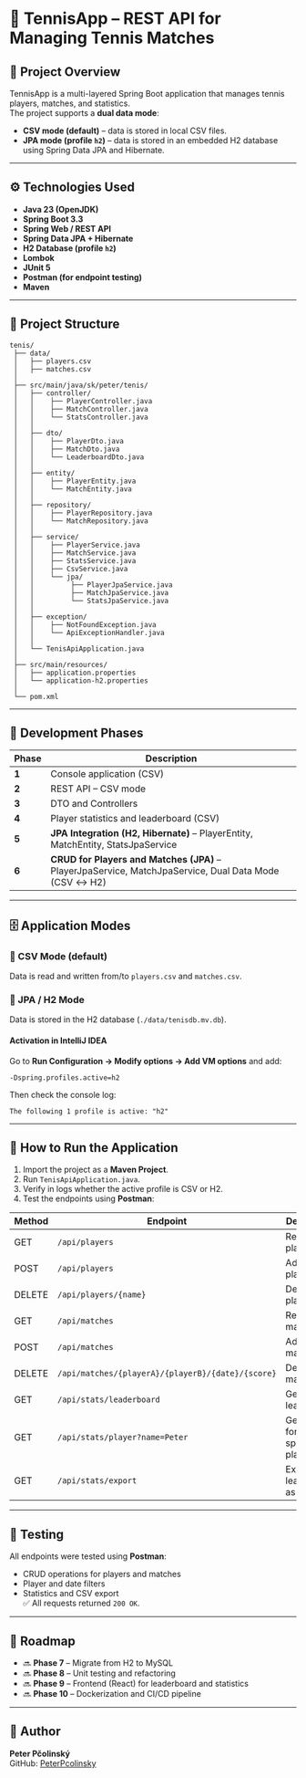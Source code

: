 # 🎾 TennisApp – REST API for Managing Tennis Matches

## 🧩 Project Overview
TennisApp is a multi-layered Spring Boot application that manages tennis players, matches, and statistics.  
The project supports a **dual data mode**:
- **CSV mode (default)** – data is stored in local CSV files.
- **JPA mode (profile `h2`)** – data is stored in an embedded H2 database using Spring Data JPA and Hibernate.

---

## ⚙️ Technologies Used
- **Java 23 (OpenJDK)**
- **Spring Boot 3.3**
- **Spring Web / REST API**
- **Spring Data JPA + Hibernate**
- **H2 Database (profile `h2`)**
- **Lombok**
- **JUnit 5**
- **Postman (for endpoint testing)**
- **Maven**

---

## 🧱 Project Structure

```
tenis/
 ├── data/
 │   ├── players.csv
 │   ├── matches.csv
 │
 ├── src/main/java/sk/peter/tenis/
 │   ├── controller/
 │   │    ├── PlayerController.java
 │   │    ├── MatchController.java
 │   │    └── StatsController.java
 │   │
 │   ├── dto/
 │   │    ├── PlayerDto.java
 │   │    ├── MatchDto.java
 │   │    └── LeaderboardDto.java
 │   │
 │   ├── entity/
 │   │    ├── PlayerEntity.java
 │   │    └── MatchEntity.java
 │   │
 │   ├── repository/
 │   │    ├── PlayerRepository.java
 │   │    └── MatchRepository.java
 │   │
 │   ├── service/
 │   │    ├── PlayerService.java
 │   │    ├── MatchService.java
 │   │    ├── StatsService.java
 │   │    ├── CsvService.java
 │   │    └── jpa/
 │   │         ├── PlayerJpaService.java
 │   │         ├── MatchJpaService.java
 │   │         └── StatsJpaService.java
 │   │
 │   ├── exception/
 │   │    ├── NotFoundException.java
 │   │    └── ApiExceptionHandler.java
 │   │
 │   └── TenisApiApplication.java
 │
 ├── src/main/resources/
 │   ├── application.properties
 │   └── application-h2.properties
 │
 └── pom.xml
```

---

## 🧭 Development Phases

| Phase | Description |
|-------|--------------|
| **1** | Console application (CSV) |
| **2** | REST API – CSV mode |
| **3** | DTO and Controllers |
| **4** | Player statistics and leaderboard (CSV) |
| **5** | **JPA Integration (H2, Hibernate)** – PlayerEntity, MatchEntity, StatsJpaService |
| **6** | **CRUD for Players and Matches (JPA)** – PlayerJpaService, MatchJpaService, Dual Data Mode (CSV ↔ H2) |

---

## 🗄️ Application Modes

### 🔹 CSV Mode (default)
Data is read and written from/to `players.csv` and `matches.csv`.

### 🔹 JPA / H2 Mode
Data is stored in the H2 database (`./data/tenisdb.mv.db`).

#### Activation in IntelliJ IDEA
Go to **Run Configuration → Modify options → Add VM options** and add:
```
-Dspring.profiles.active=h2
```
Then check the console log:
```
The following 1 profile is active: "h2"
```

---

## 🚀 How to Run the Application

1. Import the project as a **Maven Project**.  
2. Run `TenisApiApplication.java`.  
3. Verify in logs whether the active profile is CSV or H2.  
4. Test the endpoints using **Postman**:

| Method | Endpoint | Description |
|---------|-----------|-------------|
| GET | `/api/players` | Retrieve all players |
| POST | `/api/players` | Add a new player |
| DELETE | `/api/players/{name}` | Delete a player |
| GET | `/api/matches` | Retrieve all matches |
| POST | `/api/matches` | Add a new match |
| DELETE | `/api/matches/{playerA}/{playerB}/{date}/{score}` | Delete a match |
| GET | `/api/stats/leaderboard` | Get player leaderboard |
| GET | `/api/stats/player?name=Peter` | Get stats for a specific player |
| GET | `/api/stats/export` | Export leaderboard as CSV |

---

## 🧪 Testing
All endpoints were tested using **Postman**:  
- CRUD operations for players and matches  
- Player and date filters  
- Statistics and CSV export  
✅ All requests returned `200 OK`.

---

## 🧩 Roadmap

- 🔜 **Phase 7** – Migrate from H2 to MySQL  
- 🔜 **Phase 8** – Unit testing and refactoring  
- 🔜 **Phase 9** – Frontend (React) for leaderboard and statistics  
- 🔜 **Phase 10** – Dockerization and CI/CD pipeline  

---

## 👤 Author
**Peter Pčolinský**  
GitHub: [PeterPcolinsky](https://github.com/PeterPcolinsky)
